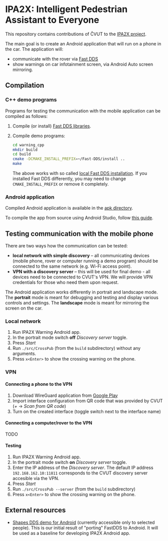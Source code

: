 # IPA2X: Intelligent Pedestrian Assistant to Everyone

This repository contains contributions of ČVUT to the [IPA2X
project][].

[IPA2X project]: https://rtsl.cps.mw.tum.de/ipa2x

The main goal is to create an Android application that will run on a
phone in the car. The application will:

- communicate with the rover via [Fast DDS]
- show warnings on car infotainment screen, via Android Auto screen
  mirroring.

[Fast DDS]: https://github.com/eProsima/Fast-DDS

## Compilation

### C++ demo programs

Programs for testing the communication with the mobile application can
be compiled as follows:

1. Compile (or install) [Fast DDS
   libraries](https://fast-dds.docs.eprosima.com/en/latest/installation/sources/sources_linux.html).
2. Compile demo programs:
   ```sh
   cd warning_cpp
   mkdir build
   cd build
   cmake -DCMAKE_INSTALL_PREFIX=~/Fast-DDS/install ..
   make
   ```

   The above works with so called [local Fast DDS
   installation](https://fast-dds.docs.eprosima.com/en/latest/installation/sources/sources_linux.html#local-installation).
   If you installed Fast DDS differently, you may need to change
   `CMAKE_INSTALL_PREFIX` or remove it completely.

### Android application

Compiled Android application is available in the [apk
directory](./apk).

To compile the app from source using Android Studio, follow [this
guide](https://gitlab.fel.cvut.cz/marunluk/fastdds-shapes).

## Testing communication with the mobile phone

There are two ways how the communication can be tested:

- **local network with simple discovery** – all communicating devices (mobile phone,
  rover or computer running a demo program) should be connected to the
  same network (e.g. Wi-Fi access point).
- **VPN with a discovery server** – this will be used for final demo -
  all devices need to be connected to CVUT's VPN. We will provide VPN
  credentials for those who need them upon request.

The Android application works differently in portrait and landscape
mode. The **portrait** mode is meant for debugging and testing and display
various controls and settings. The **landscape** mode is meant for
mirroring the screen on the car.

### Local network

1. Run IPA2X Warning Android app.
2. In the portrait mode switch **off** *Discovery server* toggle.
3. Press *Start*
4. Run `./src/CrossPub` (from the `build` subdirectory) without any arguments.
5. Press `x<Enter>` to show the crossing warning on the phone.

### VPN

#### Connecting a phone to the VPN

1. Download WireGuard application from [Google Play](https://play.google.com/store/apps/details?id=com.wireguard.android&hl=cs&gl=US)
2. Import interface configuration from QR code that was provided by CVUT (*+* &rarr; *Scan from QR code*)
3. Turn on the created interface (toggle switch next to the interface name)

#### Connecting a computer/rover to the VPN
TODO

#### Testing

1. Run IPA2X Warning Android app.
2. In the portrait mode switch **on** *Discovery server* toggle.
3. Enter the IP address of the *Discovery server*. The default IP address `192.168.162.10:11811` corresponds to the CVUT discovery server accesible via the VPN.
4. Press *Start*
5. Run `./src/CrossPub --server` (from the `build` subdirectory)
6. Press `x<Enter>` to show the crossing warning on the phone.

## External resources

- [Shapes DDS demo for
  Android](https://gitlab.fel.cvut.cz/marunluk/fastdds-shapes)
  (currently accessible only to selected people). This is our initial
  result of "porting" FastDDS to Android. It will be used as a
  baseline for developing IPA2X Android app.
